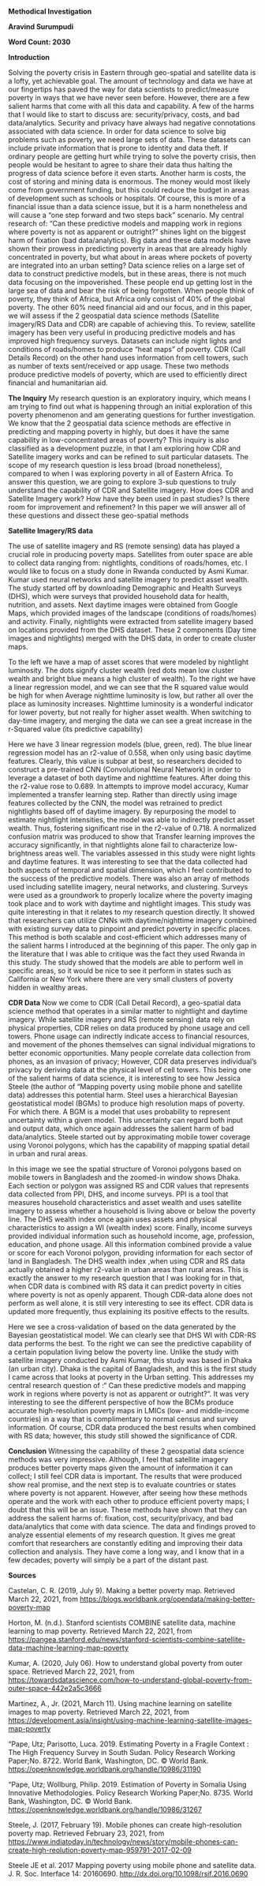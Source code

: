 **Methodical Investigation** 

**Aravind Surumpudi**

**Word Count: 2030**

**Introduction**

Solving the poverty crisis in Eastern through geo-spatial and satellite data is a lofty, yet achievable goal. The amount of technology and data we have at our fingertips has paved the way for data scientists to predict/measure poverty in ways that we have never seen before. However, there are a few salient harms that come with all this data and capability. A few of the harms that I would like to start to discuss are: security/privacy,  costs, and bad data/analytics. Security and privacy have always had negative connotations associated with data science. In order for data science to solve big problems such as poverty, we need large sets of data. These datasets can include private information that is prone to identity and data theft. If ordinary people are getting hurt while trying to solve the poverty crisis, then people would be hesitant to agree to share their data thus halting the progress of data science before it even starts. Another harm is costs, the cost of storing and mining data is enormous. The money would most likely come from government funding, but this could reduce the budget in areas of development such as schools or hospitals. Of course, this is more of a financial issue than a data science issue, but it is a harm nonetheless and will cause a “one step forward and two steps back” scenario. My central research of: “Can these predictive models and mapping work in regions where poverty is not as apparent or outright?” shines light on the biggest harm of fixation (bad data/analytics). Big data and these data models have shown their prowess in predicting poverty in areas that are already highly concentrated in poverty, but what about in areas where pockets of poverty are integrated into an urban setting? Data science relies on a large set of data to construct predictive models, but in these areas, there is not much data focusing on the impoverished. These people end up getting lost in the large sea of data and bear the risk of being forgotten. When people think of poverty, they think of Africa,  but Africa only consist of 40% of the global poverty. The other 60% need financial aid and our focus, and in this paper, we will assess if the 2 geospatial data science methods (Satellite imagery/RS Data and CDR) are capable of achieving this. To review, satellite imagery has been very useful in producing predictive models and has improved high frequency surveys. Datasets can include night lights and conditions of roads/homes to produce “heat maps” of poverty. CDR (Call Details Record) on the other hand uses information from cell towers, such as number of texts sent/received or app usage. These two methods produce predictive models of poverty, which are used to efficiently direct financial and humanitarian aid.

**The Inquiry**
My research question is an exploratory inquiry, which means I am trying to find out what is happening through an initial exploration of this poverty phenomenon and am generating questions for further investigation. We know that the 2 geospatial data science methods are effective in predicting and mapping poverty in highly, but does it have the same capability in low-concentrated areas of poverty? This inquiry is also classified as a development puzzle, in that I am exploring how CDR and Satellite imagery works and can be refined to suit particular datasets. The scope of my research question is less broad (broad nonetheless), compared to when I was exploring poverty in all of Eastern Africa. To answer this question, we are going to explore 3-sub questions to truly understand the capability of CDR and Satellite imagery. How does CDR and Satellite Imagery work? How have they been used in past studies? Is there room for improvement and refinement? In this paper we will answer all of these questions and dissect these geo-spatial methods

**Satellite Imagery/RS data**

The use of satellite imagery and RS (remote sensing) data has played a crucial role in producing poverty maps. Satellites from outer space are able to collect data ranging from: nightlights, conditions of roads/homes, etc. I would like to focus on a study done in Rwanda conducted by Asmi Kumar. Kumar used neural networks and satellite imagery to predict asset wealth. The study started off by downloading Demographic and Health Surveys (DHS), which were surveys that provided household data for health, nutrition, and assets. Next daytime images were obtained from Google Maps, which provided images of the landscape (conditions of roads/homes) and activity. Finally, nightlights were extracted from satellite imagery based on locations provided from the DHS dataset. These 2 components (Day time images and nightlights) merged with the DHS data, in order to create cluster maps.
 
To the left we have a map of asset scores that were modeled by nightlight luminosity. The dots signify cluster wealth (red dots mean low cluster wealth and bright blue means a high cluster of wealth). To the right we have a linear regression model, and we can see that the R squared value would be high for when Average nighttime luminosity is low, but rather all over the place as luminosity increases. Nighttime luminosity is a wonderful indicator for lower poverty, but not really for higher asset wealth. When switching to day-time imagery, and merging the data we can see a great increase in the r-Squared value (its predictive capability)
     
Here we have 3 linear regression models (blue, green, red). The blue linear regression model has an r2-value of 0.558, when only using basic daytime features. Clearly, this value is subpar at best, so researchers decided to construct a pre-trained CNN (Convolutional Neural Network) in order to leverage a dataset of both daytime and nighttime features. After doing this the r2-value rose to 0.689. In attempts to improve model accuracy, Kumar implemented a transfer learning step. Rather than directly using image features collected by the CNN, the model was retrained to predict nightlights based off of daytime imagery. By repurposing the model to estimate nightlight intensities, the model was able to indirectly predict asset wealth. Thus, fostering significant rise in the r2-value of 0.718. A normalized confusion matrix was produced to show that Transfer learning improves the accuracy significantly, in that nightlights alone fail to characterize low-brightness areas well. The variables assessed in this study were night lights and daytime features. It was interesting to see that the data collected had both aspects of temporal and spatial dimension, which I feel contributed to the success of the predictive models. There was also an array of methods used including satellite imagery, neural networks, and clustering. Surveys were used as a groundwork to properly localize where the poverty imaging took place and to work with daytime and nightlight images. This study was quite interesting in that it relates to my research question directly. It showed that researchers can utilize CNNs with daytime/nighttime imagery combined with existing survey data to pinpoint and predict poverty in specific places. This method is both scalable and cost-efficient which addresses many of the salient harms I introduced at the beginning of this paper. The only gap in the literature that I was able to critique was the fact they used Rwanda in this study. The study showed that the models are able to perform well in specific areas, so it would be nice to see it perform in states such as California or New York where there are very small clusters of poverty hidden in wealthy areas.

**CDR Data**
Now we come to CDR (Call Detail Record), a geo-spatial data science method that operates in a similar matter to nightlight and daytime imagery. While satellite imagery and RS (remote sensing) data rely on physical properties, CDR relies on data produced by phone usage and cell towers. Phone usage can indirectly indicate access to financial resources, and movement of the phones themselves can signal individual migrations to better economic opportunities. Many people correlate data collection from phones, as an invasion of privacy; However, CDR data preserves individual’s privacy by deriving data at the physical level of cell towers. This being one of the salient harms of data science, it is interesting to see how Jessica Steele (the author of “Mapping poverty using mobile phone and satellite data) addresses this potential harm. Steel uses a hierarchical Bayesian geostatistical model (BGMs) to produce high resolution maps of poverty. For which there. A BGM is a model that uses probability to represent uncertainty within a given model. This uncertainty can regard both input and output data, which once again addresses the salient harm of bad data/analytics. Steele started out by approximating mobile tower coverage using Voronoi polygons, which has the capability of mapping spatial detail in urban and rural areas. 
 
In this image we see the spatial structure of Voronoi polygons based on mobile towers in Bangladesh and the zoomed-in window shows Dhaka. Each section or polygon was assigned RS and CDR values that represents data collected from PPI, DHS, and income surveys. PPI is a tool that measures household characteristics and asset wealth and uses satellite imagery to assess whether a household is living above or below the poverty line. The DHS wealth index once again uses assets and physical characteristics to assign a WI (wealth index) score. Finally, income surveys provided individual information such as household income, age, profession, education, and phone usage. All this information combined provide a value or score for each Voronoi polygon, providing information for each sector of land in Bangladesh. The DHS wealth index ,when using CDR and RS data actually obtained a higher r2-value in urban areas than rural areas. This is exactly the answer to my research question that I was looking for in that, when CDR data is combined with RS data it can predict poverty in cities where poverty is not as openly apparent. Though CDR-data alone does not perform as well alone, it is still very interesting to see its effect. CDR data is updated more frequently, thus explaining its positive effects to the results.
  
Here we see a cross-validation of based on the data generated by the Bayesian geostatistical model. We can clearly see that DHS WI with CDR-RS data performs the best. To the right we can see the predictive capability of a certain population living below the poverty line. Unlike the study with satellite imagery conducted by Asmi Kumar, this study was based in Dhaka (an urban city). Dhaka is the capital of Bangladesh, and this is the first study I came across that looks at poverty in the Urban setting. This addresses my central research question of :“ Can these predictive models and mapping work in regions where poverty is not as apparent or outright?”. It was very interesting to see the different perspective of how the BCMs produce accurate high-resolution poverty maps in LMICs (low- and middle-income countries) in a way that is complimentary to normal census and survey information. Of course, CDR data produced the best results when combined with RS data; however, this study still showed the significance of CDR.

**Conclusion**
Witnessing the capability of these 2 geospatial data science methods was very impressive. Although, I feel that satellite imagery produces better poverty maps given the amount of information it can collect; I still feel CDR data is important. The results that were produced show real promise, and the next step is to evaluate countries or states where poverty is not apparent. However, after seeing how these methods operate and the work with each other to produce efficient poverty maps; I doubt that this will be an issue. These methods have shown that they can address the salient harms of: fixation, cost, security/privacy, and bad data/analytics that come with data science. The data and findings proved to analyze essential elements of my research question. It gives me great comfort that researchers are constantly editing and improving their data collection and analysis. They have come a long way, and I know that in a few decades; poverty will simply be a part of the distant past.

**Sources**

Castelan, C. R. (2019, July 9). Making a better poverty map. Retrieved March 22, 2021, from https://blogs.worldbank.org/opendata/making-better-poverty-map

Horton, M. (n.d.). Stanford scientists COMBINE satellite data, machine learning to map poverty. Retrieved March 22, 2021, from https://pangea.stanford.edu/news/stanford-scientists-combine-satellite-data-machine-learning-map-poverty

Kumar, A. (2020, July 06). How to understand global poverty from outer space. Retrieved March 22, 2021, from https://towardsdatascience.com/how-to-understand-global-poverty-from-outer-space-442e2a5c3666

Martinez, A., Jr. (2021, March 11). Using machine learning on satellite images to map poverty. Retrieved March 22, 2021, from https://development.asia/insight/using-machine-learning-satellite-images-map-poverty

“Pape, Utz; Parisotto, Luca. 2019. Estimating Poverty in a Fragile Context : The High Frequency Survey in South Sudan. Policy Research Working Paper;No. 8722. World Bank, Washington, DC. © World Bank. https://openknowledge.worldbank.org/handle/10986/31190

“Pape, Utz; Wollburg, Philip. 2019. Estimation of Poverty in Somalia Using Innovative Methodologies. Policy Research Working Paper;No. 8735. World Bank, Washington, DC. © World Bank. https://openknowledge.worldbank.org/handle/10986/31267

Steele, J. (2017, February 19). Mobile phones can create high-resolution poverty map. Retrieved February 23, 2021, from https://www.indiatoday.in/technology/news/story/mobile-phones-can-create-high-reolution-poverty-map-959791-2017-02-09

Steele JE et al. 2017 Mapping poverty using mobile phone and satellite data. J. R. Soc. Interface 14: 20160690. http://dx.doi.org/10.1098/rsif.2016.0690

